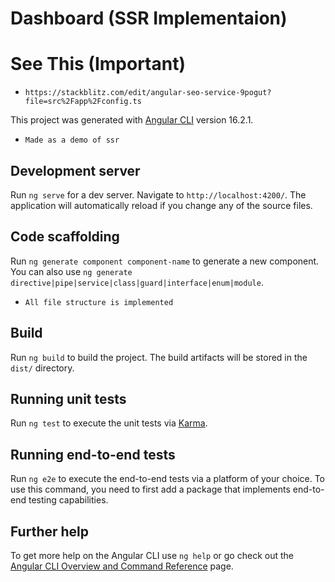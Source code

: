 # Dashboard (SSR Implementaion)
# See This (Important)
- `https://stackblitz.com/edit/angular-seo-service-9pogut?file=src%2Fapp%2Fconfig.ts`

This project was generated with [Angular CLI](https://github.com/angular/angular-cli) version 16.2.1.
 - `Made as a demo of ssr`
## Development server

Run `ng serve` for a dev server. Navigate to `http://localhost:4200/`. The application will automatically reload if you change any of the source files.

## Code scaffolding

Run `ng generate component component-name` to generate a new component. You can also use `ng generate directive|pipe|service|class|guard|interface|enum|module`.
- `All file structure is implemented`

## Build

Run `ng build` to build the project. The build artifacts will be stored in the `dist/` directory.

## Running unit tests

Run `ng test` to execute the unit tests via [Karma](https://karma-runner.github.io).

## Running end-to-end tests

Run `ng e2e` to execute the end-to-end tests via a platform of your choice. To use this command, you need to first add a package that implements end-to-end testing capabilities.

## Further help

To get more help on the Angular CLI use `ng help` or go check out the [Angular CLI Overview and Command Reference](https://angular.io/cli) page.
